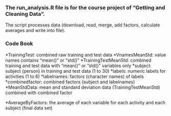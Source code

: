 ### The run_analysis.R file is for the course project of “Getting and Cleaning Data”. 

The script processes data (download, read, merge, add factors, calculate averages and write into file).

### Code Book

*TrainingTest: combined raw training and test data
*VnamesMeanStd: value names contains “mean()” or “std()”
*TrainingTestMeanStd: combined training and test data with “mean()” or “std()” variables only
*subject: subject (person) in training and test data (1 to 30)
*labels: numeric labels for activities (1 to 6)
*labelnames: factors (character names) of labels
*combinedfactor: combined factors (subject and labelnames)
*MeanStdData: mean and standard deviation data (TrainingTestMeanStd) combined with combined factor

*AverageByFactors: the average of each variable for each activity and each subject (final data set)


